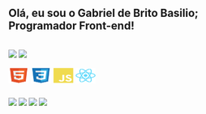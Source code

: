 ## Olá, eu sou o Gabriel de Brito Basilio; Programador Front-end!
<br>
<div>
<img heiht="180em" src="https://github-readme-stats.vercel.app/api?username=Gabrieldebritobasilio&theme=dark&show_icons=true">
<img height="180em" src="https://github-readme-stats.vercel.app/api/top-langs/?username=Gabrieldebritobasilio&layout=compact">
</div>



<div style="display: inline_block"><br>
   <img align="center" alt="Rafa-HTML" height="30" width="40" src="https://raw.githubusercontent.com/devicons/devicon/master/icons/html5/html5-original.svg">
   <img align="center" alt="Rafa-CSS" height="30" width="40" src="https://raw.githubusercontent.com/devicons/devicon/master/icons/css3/css3-original.svg">
  <img align="center" alt="Rafa-Js" height="30" width="40" src="https://raw.githubusercontent.com/devicons/devicon/master/icons/javascript/javascript-plain.svg">
  <img align="center" alt="Rafa-React" height="30" width="40" src="https://raw.githubusercontent.com/devicons/devicon/master/icons/react/react-original.svg">
  
  ##
 
<div> 

<div> 
 <a href="https://www.linkedin.com/in/gabriel-de-brito-bas%C3%ADlio-093167207/" target="_blank"><img src="https://img.shields.io/badge/-LinkedIn-%230077B5?style=for-the-badge&logo=linkedin&logoColor=white" target="_blank"></a> 
   <a href="@britobasiliogabriel@gmail.com "><img src="https://img.shields.io/badge/-Gmail-%23333?style=for-the-badge&logo=gmail&logoColor=white" target="_blank"></a> 
  <a href="https://www.instagram.com/biel391?" target="_blank"><img src="https://img.shields.io/badge/-Instagram-%23E4405F?style=for-the-badge&logo=instagram&logoColor=white" target="_blank"></a>
  <a href="Https://wa.me/5511953580526" target="_blank"><img src="https://img.shields.io/badge/WhatsApp-25D366?style=for-the-badge&logo=whatsapp&logoColor=white">
</div>
  
